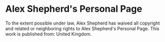 # Alex Shepherd's Personal Page

To the extent possible under law, Alex Shepherd has waived all copyright and related or neighboring rights to Alex Shepherd's Personal Page. This work is published from: United Kingdom.
